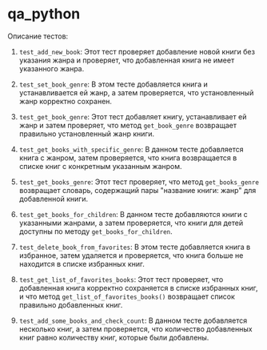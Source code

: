 # qa_python
Описание тестов:

1. `test_add_new_book`: Этот тест проверяет добавление новой книги 
без указания жанра и проверяет, что добавленная книга не имеет указанного жанра.
   
2. `test_set_book_genre`: В этом тесте добавляется книга и устанавливается ей жанр, 
а затем проверяется, что установленный жанр корректно сохранен.
   
3. `test_get_book_genre`: Этот тест добавляет книгу, устанавливает ей жанр и затем
проверяет, что метод `get_book_genre` возвращает правильно установленный жанр книги.
   
4. `test_get_books_with_specific_genre`: В данном тесте добавляется книга с жанром, 
затем проверяется, что книга возвращается в списке книг с конкретным указанным жанром.
   
5. `test_get_books_genre`: Этот тест проверяет, что метод `get_books_genre` 
возвращает словарь, содержащий пары "название книги: жанр" для добавленной книги.
   
6. `test_get_books_for_children`: В данном тесте добавляются книги с указанными
жанрами, а затем проверяется, что книги для детей доступны по методу `get_books_for_children`.
   
7. `test_delete_book_from_favorites`: В этом тесте добавляется книга в избранное, 
затем удаляется и проверяется, что книга больше не находится в списке избранных книг.
   
8. `test_get_list_of_favorites_books`: Этот тест проверяет, что добавленная книга 
корректно сохраняется в списке избранных книг, и что метод `get_list_of_favorites_books()`
возвращает список правильно добавленных книг.
   
9. `test_add_some_books_and_check_count`: В данном тесте добавляется несколько книг, 
а затем проверяется, что количество добавленных книг равно количеству книг, которые были добавлены.